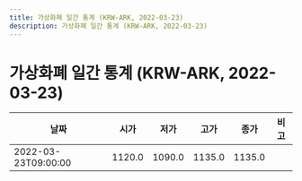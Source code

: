 ```yaml
---
title: 가상화폐 일간 통계 (KRW-ARK, 2022-03-23)
description: 가상화폐 일간 통계 (KRW-ARK, 2022-03-23)
---
```


가상화폐 일간 통계 (KRW-ARK, 2022-03-23)
===

|날짜|시가|저가|고가|종가|비고|
|--|--|--|--|--|--|
|2022-03-23T09:00:00|1120.0|1090.0|1135.0|1135.0|    |
